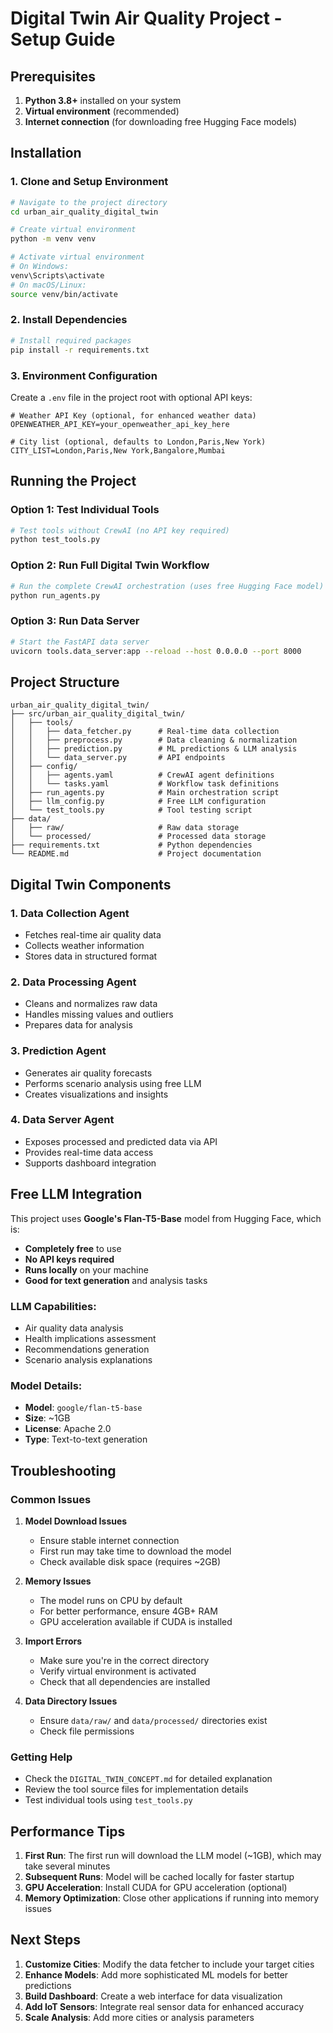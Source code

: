# Digital Twin Air Quality Project - Setup Guide

## Prerequisites

1. **Python 3.8+** installed on your system
2. **Virtual environment** (recommended)
3. **Internet connection** (for downloading free Hugging Face models)

## Installation

### 1. Clone and Setup Environment

```bash
# Navigate to the project directory
cd urban_air_quality_digital_twin

# Create virtual environment
python -m venv venv

# Activate virtual environment
# On Windows:
venv\Scripts\activate
# On macOS/Linux:
source venv/bin/activate
```

### 2. Install Dependencies

```bash
# Install required packages
pip install -r requirements.txt
```

### 3. Environment Configuration

Create a `.env` file in the project root with optional API keys:

```env
# Weather API Key (optional, for enhanced weather data)
OPENWEATHER_API_KEY=your_openweather_api_key_here

# City list (optional, defaults to London,Paris,New York)
CITY_LIST=London,Paris,New York,Bangalore,Mumbai
```

## Running the Project

### Option 1: Test Individual Tools

```bash
# Test tools without CrewAI (no API key required)
python test_tools.py
```

### Option 2: Run Full Digital Twin Workflow

```bash
# Run the complete CrewAI orchestration (uses free Hugging Face model)
python run_agents.py
```

### Option 3: Run Data Server

```bash
# Start the FastAPI data server
uvicorn tools.data_server:app --reload --host 0.0.0.0 --port 8000
```

## Project Structure

```
urban_air_quality_digital_twin/
├── src/urban_air_quality_digital_twin/
│   ├── tools/
│   │   ├── data_fetcher.py      # Real-time data collection
│   │   ├── preprocess.py        # Data cleaning & normalization
│   │   ├── prediction.py        # ML predictions & LLM analysis
│   │   └── data_server.py       # API endpoints
│   ├── config/
│   │   ├── agents.yaml          # CrewAI agent definitions
│   │   └── tasks.yaml           # Workflow task definitions
│   ├── run_agents.py            # Main orchestration script
│   ├── llm_config.py            # Free LLM configuration
│   └── test_tools.py            # Tool testing script
├── data/
│   ├── raw/                     # Raw data storage
│   └── processed/               # Processed data storage
├── requirements.txt             # Python dependencies
└── README.md                    # Project documentation
```

## Digital Twin Components

### 1. **Data Collection Agent**

- Fetches real-time air quality data
- Collects weather information
- Stores data in structured format

### 2. **Data Processing Agent**

- Cleans and normalizes raw data
- Handles missing values and outliers
- Prepares data for analysis

### 3. **Prediction Agent**

- Generates air quality forecasts
- Performs scenario analysis using free LLM
- Creates visualizations and insights

### 4. **Data Server Agent**

- Exposes processed and predicted data via API
- Provides real-time data access
- Supports dashboard integration

## Free LLM Integration

This project uses **Google's Flan-T5-Base** model from Hugging Face, which is:

- **Completely free** to use
- **No API keys required**
- **Runs locally** on your machine
- **Good for text generation** and analysis tasks

### LLM Capabilities:

- Air quality data analysis
- Health implications assessment
- Recommendations generation
- Scenario analysis explanations

### Model Details:

- **Model**: `google/flan-t5-base`
- **Size**: ~1GB
- **License**: Apache 2.0
- **Type**: Text-to-text generation

## Troubleshooting

### Common Issues

1. **Model Download Issues**

   - Ensure stable internet connection
   - First run may take time to download the model
   - Check available disk space (requires ~2GB)

2. **Memory Issues**

   - The model runs on CPU by default
   - For better performance, ensure 4GB+ RAM
   - GPU acceleration available if CUDA is installed

3. **Import Errors**

   - Make sure you're in the correct directory
   - Verify virtual environment is activated
   - Check that all dependencies are installed

4. **Data Directory Issues**
   - Ensure `data/raw/` and `data/processed/` directories exist
   - Check file permissions

### Getting Help

- Check the `DIGITAL_TWIN_CONCEPT.md` for detailed explanation
- Review the tool source files for implementation details
- Test individual tools using `test_tools.py`

## Performance Tips

1. **First Run**: The first run will download the LLM model (~1GB), which may take several minutes
2. **Subsequent Runs**: Model will be cached locally for faster startup
3. **GPU Acceleration**: Install CUDA for GPU acceleration (optional)
4. **Memory Optimization**: Close other applications if running into memory issues

## Next Steps

1. **Customize Cities**: Modify the data fetcher to include your target cities
2. **Enhance Models**: Add more sophisticated ML models for better predictions
3. **Build Dashboard**: Create a web interface for data visualization
4. **Add IoT Sensors**: Integrate real sensor data for enhanced accuracy
5. **Scale Analysis**: Add more cities or analysis parameters
